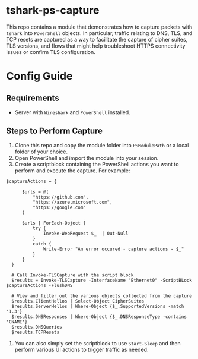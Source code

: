 # tshark-ps-capture
This repo contains a module that demonstrates how to capture packets with `tshark` into `PowerShell` objects.  In particular, traffic relating to DNS, TLS, and TCP resets are captured as a way to facilitate the capture of cipher suites, TLS versions, and flows that might help troubleshoot HTTPS connectivity issues or confirm TLS configuration.
# Config Guide
## Requirements
- Server with `Wireshark` and `PowerShell` installed.

## Steps to Perform Capture
1. Clone this repo and copy the module folder into `PSModulePath` or a local folder of your choice.
1. Open PowerShell and import the module into your session.
1. Create a scriptblock containing the PowerShell actions you want to perform and execute the capture.  For example:
  ```
  $captureActions = {

        $urls = @(
            "https://github.com",
            "https://azure.microsoft.com",
            "https://google.com"
        )

        $urls | ForEach-Object {
            try {
                Invoke-WebRequest $_  | Out-Null
            }
            catch {
                Write-Error "An error occured - capture actions - $_"
            }
        }
    }

    # Call Invoke-TLSCapture with the script block
    $results = Invoke-TLSCapture -InterfaceName "Ethernet0" -ScriptBLock $captureActions -FlushDNS

    # View and filter out the various objects collected from the capture
    $results.ClientHellos | Select-Object CipherSuites
    $results.ServerHellos | Where-Object {$_.SupportedVersions -match '1.3'}
    $results.DNSResponses | Where-Object {$_.DNSResponseType -contains 'CNAME'}
    $results.DNSQueries
    $results.TCPResets
  
  ```

1. You can also simply set the scriptblock to use `Start-Sleep` and then perform various UI actions to trigger traffic as needed.
